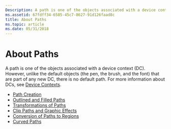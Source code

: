 ```yaml
---
Description: A path is one of the objects associated with a device context (DC). However, unlike the default objects (the pen, the brush, and the font) that are part of any new DC, there is no default path. For more information about DCs, see Device Contexts.
ms.assetid: 67fdff34-6585-45c7-8627-91d126faad8c
title: About Paths
ms.topic: article
ms.date: 05/31/2018
---
```


# About Paths

A path is one of the objects associated with a device context (DC). However, unlike the default objects (the pen, the brush, and the font) that are part of any new DC, there is no default path. For more information about DCs, see [Device Contexts](device-contexts.md).

-   [Path Creation](path-creation.md)
-   [Outlined and Filled Paths](outlined-and-filled-paths.md)
-   [Transformations of Paths](transformations-of-paths.md)
-   [Clip Paths and Graphic Effects](clip-paths-and-graphic-effects.md)
-   [Conversion of Paths to Regions](conversion-of-paths-to-regions.md)
-   [Curved Paths](curved-paths.md)

 

 



